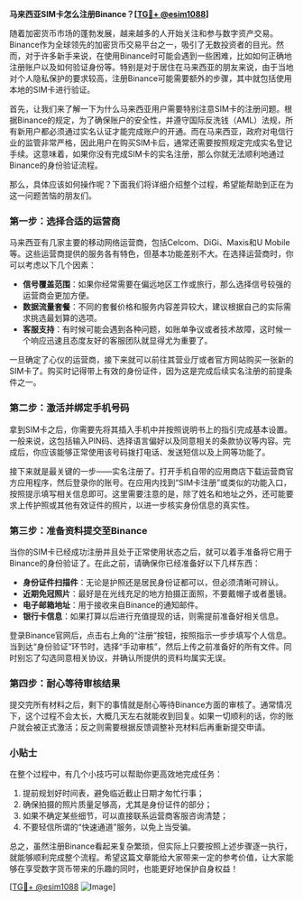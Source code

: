 **马来西亚SIM卡怎么注册Binance？[[TG💪+ @esim1088](https://t.me/s/esim1088)]**

随着加密货币市场的蓬勃发展，越来越多的人开始关注和参与数字资产交易。Binance作为全球领先的加密货币交易平台之一，吸引了无数投资者的目光。然而，对于许多新手来说，在使用Binance时可能会遇到一些困难，比如如何正确地注册账户以及如何验证身份等。特别是对于居住在马来西亚的朋友来说，由于当地对个人隐私保护的要求较高，注册Binance可能需要额外的步骤，其中就包括使用本地的SIM卡进行验证。

首先，让我们来了解一下为什么马来西亚用户需要特别注意SIM卡的注册问题。根据Binance的规定，为了确保账户的安全性，并遵守国际反洗钱（AML）法规，所有新用户都必须通过实名认证才能完成账户的开通。而在马来西亚，政府对电信行业的监管非常严格，因此用户在购买SIM卡后，通常还需要按照规定完成实名登记手续。这意味着，如果你没有完成SIM卡的实名注册，那么你就无法顺利地通过Binance的身份验证流程。

那么，具体应该如何操作呢？下面我们将详细介绍整个过程，希望能帮助到正在为这一问题苦恼的朋友们。

### 第一步：选择合适的运营商

马来西亚有几家主要的移动网络运营商，包括Celcom、DiGi、Maxis和U Mobile等。这些运营商提供的服务各有特色，但基本功能差别不大。在选择运营商时，你可以考虑以下几个因素：

- **信号覆盖范围**：如果你经常需要在偏远地区工作或旅行，那么选择信号较强的运营商会更加方便。
- **数据流量套餐**：不同的套餐价格和服务内容差异较大，建议根据自己的实际需求挑选最划算的选项。
- **客服支持**：有时候可能会遇到各种问题，如账单争议或者技术故障，这时候一个响应迅速且态度友好的客服团队就显得尤为重要了。

一旦确定了心仪的运营商，接下来就可以前往其营业厅或者官方网站购买一张新的SIM卡了。购买时记得带上有效的身份证件，因为这是完成后续实名注册的前提条件之一。

### 第二步：激活并绑定手机号码

拿到SIM卡之后，你需要先将其插入手机中并按照说明书上的指引完成基本设置。一般来说，这包括输入PIN码、选择语言偏好以及同意相关的条款协议等内容。完成后，你应该能够正常使用该号码拨打电话、发送短信以及上网等功能了。

接下来就是最关键的一步——实名注册了。打开手机自带的应用商店下载运营商官方应用程序，然后登录你的账号。在应用内找到“SIM卡注册”或类似的功能入口，按照提示填写相关信息即可。这里需要注意的是，除了姓名和地址之外，还可能要求上传护照或其他有效证件的照片，以进一步核实身份信息的真实性。

### 第三步：准备资料提交至Binance

当你的SIM卡已经成功注册并且处于正常使用状态之后，就可以着手准备将它用于Binance的身份验证了。在此之前，请确保你已经准备好以下几样东西：

- **身份证件扫描件**：无论是护照还是居民身份证都可以，但必须清晰可辨认。
- **近期免冠照片**：最好是在光线充足的地方拍摄正面照，不要戴帽子或者墨镜。
- **电子邮箱地址**：用于接收来自Binance的通知邮件。
- **银行卡信息**：如果打算以后进行充值提现的话，则需提前准备好相关信息。

登录Binance官网后，点击右上角的“注册”按钮，按照指示一步步填写个人信息。当到达“身份验证”环节时，选择“手动审核”，然后上传之前准备好的所有文件。同时别忘了勾选同意相关协议，并确认所提供的资料均属实无误。

### 第四步：耐心等待审核结果

提交完所有材料之后，剩下的事情就是耐心等待Binance方面的审核了。通常情况下，这个过程不会太长，大概几天左右就能收到回复。如果一切顺利的话，你的账户就会被正式激活；反之则需要根据反馈调整补充材料后再重新提交申请。

### 小贴士

在整个过程中，有几个小技巧可以帮助你更高效地完成任务：

1. 提前规划好时间表，避免临近截止日期才匆忙行事；
2. 确保拍摄的照片质量足够高，尤其是身份证件的部分；
3. 如果不确定某些细节，可以直接联系运营商客服咨询清楚；
4. 不要轻信所谓的“快速通道”服务，以免上当受骗。

总之，虽然注册Binance看起来复杂繁琐，但实际上只要按照上述步骤逐一执行，就能够顺利完成整个流程。希望这篇文章能给大家带来一定的参考价值，让大家能够在享受数字货币带来的乐趣的同时，也能更好地保护自身权益！

[[TG💪+ @esim1088](https://t.me/s/esim1088) ![Image](https://i.postimg.cc/4NQfJmqS/Snipaste-2025-05-13-00-14-12.png)]